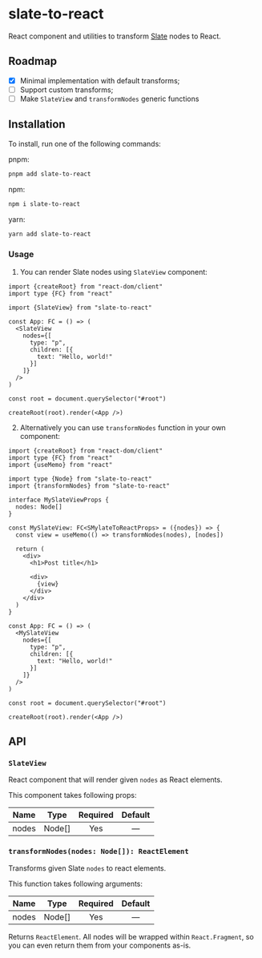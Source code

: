 # slate-to-react

React component and utilities to transform [Slate](https://github.com/ianstormtaylor/slate) nodes to React.

## Roadmap

- [x] Minimal implementation with default transforms;
- [ ] Support custom transforms;
- [ ] Make `SlateView` and `transformNodes` generic functions

## Installation

To install, run one of the following commands:

pnpm:

```sh
pnpm add slate-to-react
```

npm:

```sh
npm i slate-to-react
```

yarn:

```sh
yarn add slate-to-react
```

### Usage

1. You can render Slate nodes using `SlateView` component:

```tsx
import {createRoot} from "react-dom/client"
import type {FC} from "react"

import {SlateView} from "slate-to-react"

const App: FC = () => (
  <SlateView
    nodes={[
      type: "p",
      children: [{
        text: "Hello, world!"
      }]
    ]}
  />
)

const root = document.querySelector("#root")

createRoot(root).render(<App />)
```

2. Alternatively you can use `transformNodes` function in your own component:

```tsx
import {createRoot} from "react-dom/client"
import type {FC} from "react"
import {useMemo} from "react"

import type {Node} from "slate-to-react"
import {transformNodes} from "slate-to-react"

interface MySlateViewProps {
  nodes: Node[]
}

const MySlateView: FC<SMylateToReactProps> = ({nodes}) => {
  const view = useMemo(() => transformNodes(nodes), [nodes])

  return (
    <div>
      <h1>Post title</h1>

      <div>
        {view}
      </div>
    </div>
  )
}

const App: FC = () => (
  <MySlateView
    nodes={[
      type: "p",
      children: [{
        text: "Hello, world!"
      }]
    ]}
  />
)

const root = document.querySelector("#root")

createRoot(root).render(<App />)
```

## API

### `SlateView`

React component that will render given `nodes` as React elements.

This component takes following props:

| Name  | Type   | Required  | Default |
|-------|--------|:---------:|:-------:|
| nodes | Node[] | Yes       | —       |

### `transformNodes(nodes: Node[]): ReactElement`

Transforms given Slate `nodes` to react elements.

This function takes following arguments:

| Name  | Type   | Required  | Default |
|-------|--------|:---------:|:-------:|
| nodes | Node[] | Yes       | —       |

Returns `ReactElement`. All nodes will be wrapped within `React.Fragment`, so you can even return them from your components as-is.
